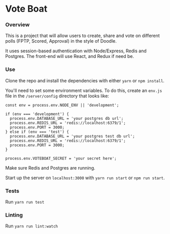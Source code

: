 # Vote Boat

### Overview
This is a project that will allow users to create, share and vote on different polls (FPTP, Scored, Approval) in the style of Doodle.

It uses session-based authentication with Node/Express, Redis and Postgres. The front-end will use React, and Redux if need be.

### Use
Clone the repo and install the dependencies with either `yarn` or `npm install`.

You'll need to set some environment variables.  To do this, create an `env.js` file in the `/server/config` directory that looks like:
```
const env = process.env.NODE_ENV || 'development';

if (env === 'development') {
  process.env.DATABASE_URL = 'your postgres db url';
  process.env.REDIS_URL = 'redis://localhost:6379/1';
  process.env.PORT = 3000;
} else if (env === 'test') {
  process.env.DATABASE_URL = 'your postgres test db url';
  process.env.REDIS_URL = 'redis://localhost:6379/1';
  process.env.PORT = 3000;
}

process.env.VOTEBOAT_SECRET = 'your secret here';
```

Make sure Redis and Postgres are running.

Start up the server on `localhost:3000` with `yarn run start` or `npm run start`.

### Tests
Run `yarn run test`

### Linting
Run `yarn run lint:watch`
